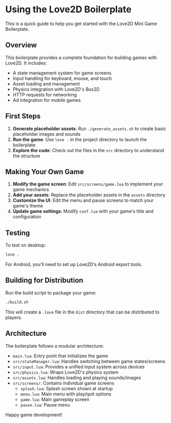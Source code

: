# Using the Love2D Boilerplate

This is a quick guide to help you get started with the Love2D Mini Game Boilerplate.

## Overview

This boilerplate provides a complete foundation for building games with Love2D. It includes:

- A state management system for game screens
- Input handling for keyboard, mouse, and touch
- Asset loading and management
- Physics integration with Love2D's Box2D
- HTTP requests for networking
- Ad integration for mobile games

## First Steps

1. **Generate placeholder assets**: Run `./generate_assets.sh` to create basic placeholder images and sounds
2. **Run the game**: Use `love .` in the project directory to launch the boilerplate
3. **Explore the code**: Check out the files in the `src` directory to understand the structure

## Making Your Own Game

1. **Modify the game screen**: Edit `src/screens/game.lua` to implement your game mechanics
2. **Add your assets**: Replace the placeholder assets in the `assets` directory
3. **Customize the UI**: Edit the menu and pause screens to match your game's theme
4. **Update game settings**: Modify `conf.lua` with your game's title and configuration

## Testing

To test on desktop:
```bash
love .
```

For Android, you'll need to set up Love2D's Android export tools.

## Building for Distribution

Run the build script to package your game:
```bash
./build.sh
```

This will create a `.love` file in the `dist` directory that can be distributed to players.

## Architecture

The boilerplate follows a modular architecture:

- `main.lua`: Entry point that initializes the game
- `src/stateManager.lua`: Handles switching between game states/screens
- `src/input.lua`: Provides a unified input system across devices
- `src/physics.lua`: Wraps Love2D's physics system
- `src/assets.lua`: Handles loading and playing sounds/images
- `src/screens/`: Contains individual game screens
  - `splash.lua`: Splash screen shown at startup
  - `menu.lua`: Main menu with play/quit options
  - `game.lua`: Main gameplay screen
  - `pause.lua`: Pause menu

Happy game development!
